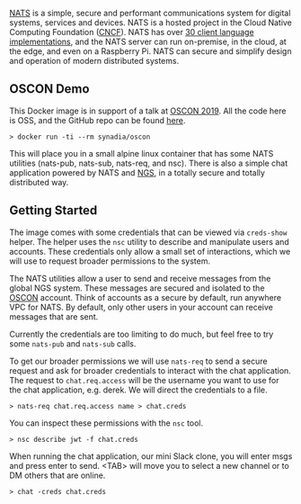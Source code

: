 
[NATS](https://nats.io) is a simple, secure and performant communications system for digital systems, services and devices. NATS is a hosted project in the Cloud Native Computing Foundation ([CNCF](https://cncf.io)). NATS has over [30 client language implementations](https://nats.io/download/), and the NATS server can run on-premise, in the cloud, at the edge, and even on a Raspberry Pi. NATS can secure and simplify design and operation of modern distributed systems.

## OSCON Demo

This Docker image is in support of a talk at [OSCON 2019](https://conferences.oreilly.com/oscon/oscon-or/schedule/2019-07-18).
All the code here is OSS, and the GitHub repo can be found [here](https://github.com/ConnectEverything/oscon2019).

```
> docker run -ti --rm synadia/oscon
```

This will place you in a small alpine linux container that has some NATS utilities (nats-pub, nats-sub, nats-req, and nsc). There is also a simple chat application powered by NATS and [NGS](https://synadia.com/ngs/), in a totally secure and totally distributed way.

## Getting Started

The image comes with some credentials that can be viewed via `creds-show` helper. The helper uses the `nsc` utility to describe and manipulate users and accounts. These credentials only allow a small set of interactions, which we will use to request broader permissions to the system.

The NATS utilities allow a user to send and receive messages from the global NGS system. These messages are secured and isolated to the [OSCON](https://api.synadia.io/jwt/v1/accounts/AAOSCON6ID63VZPPAZRHMHKNYLNX7N4J5UEWVSI64XLRZXZCYYVBTXG5?decode=true) account. Think of accounts as a secure by default, run anywhere VPC for NATS. By default, only other users in your account can receive messages that are sent.

Currently the credentials are too limiting to do much, but feel free to try some `nats-pub` and `nats-sub` calls.

To get our broader permissions we will use `nats-req` to send a secure request and ask for broader credentials to interact with the chat application.
The request to `chat.req.access` will be the username you want to use for the chat application, e.g. derek. We will direct the credentials to a file.

```
> nats-req chat.req.access name > chat.creds
```

You can inspect these permissions with the `nsc` tool.
```
> nsc describe jwt -f chat.creds
```

When running the chat application, our mini Slack clone, you will enter msgs and press enter to send. <TAB\> will move you to select a new channel or to DM others that are online.

```
> chat -creds chat.creds
```
